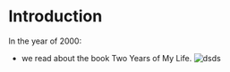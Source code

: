 # Introduction
In the year of 2000: 
 - we read about the book Two Years of My Life. 
![dsds](none.png)